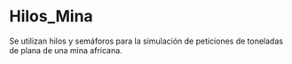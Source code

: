 # Hilos_Mina
Se utilizan hilos y semáforos para la simulación de peticiones de toneladas de plana de una mina africana.
